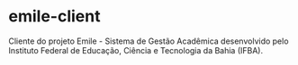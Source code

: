 # emile-client

Cliente do projeto Emile - Sistema de Gestão Acadêmica desenvolvido pelo Instituto Federal de Educação, Ciência e Tecnologia da Bahia (IFBA).